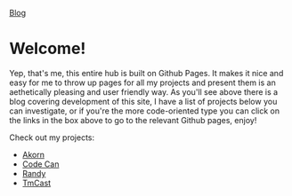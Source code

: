 [Blog](https://github.enim.ga/blog)

# Welcome!

<div class="github-card" data-user="AnonyMouse-Box"></div>

Yep, that's me, this entire hub is built on Github Pages. It makes it nice and easy for me to throw up pages for all my projects and present them is an aethetically pleasing and user friendly way. As you'll see above there is a blog covering development of this site, I have a list of projects below you can investigate, or if you're the more code-oriented type you can click on the links in the box above to go to the relevant Github pages, enjoy!


Check out my projects:
* [Akorn](https://github.enim.ga/akorn)
* [Code Can](https://github.enim.ga/code-can)
* [Randy](https://github.enim.ga/randy)
* [TmCast](https://github.enim.ga/tmcast)

<script src="//cdn.jsdelivr.net/github-cards/latest/widget.js"></script>
